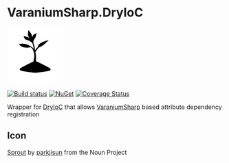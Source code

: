 # VaraniumSharp.DryIoC

![Logo](nugetIcon.png)

[![Build status](https://ci.appveyor.com/api/projects/status/xomgkiulnlywy6cb/branch/master?svg=true)](https://ci.appveyor.com/project/DeadlyEmbrace/varaniumsharp-dryioc/branch/master)
[![NuGet](https://img.shields.io/nuget/v/VaraniumSharp.DryIoc.svg)](https://www.nuget.org/packages/VaraniumSharp.DryIoc/)
[![Coverage Status](https://coveralls.io/repos/github/NinetailLabs/VaraniumSharp.DryIoc/badge.svg?branch=master)](https://coveralls.io/github/NinetailLabs/VaraniumSharp.DryIoc?branch=master)

Wrapper for [DryIoC](https://github.com/dadhi/DryIoc) that allows [VaraniumSharp](https://github.com/NinetailLabs/VaraniumSharp) based attribute dependency registration

## Icon
[Sprout](https://thenounproject.com/term/sprout/607325/) by [parkjisun](https://thenounproject.com/naripuru/) from the Noun Project